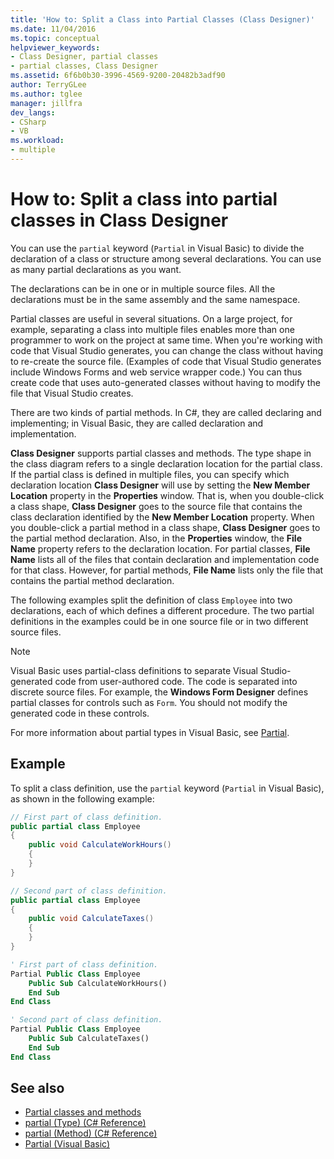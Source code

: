 ```yaml
---
title: 'How to: Split a Class into Partial Classes (Class Designer)'
ms.date: 11/04/2016
ms.topic: conceptual
helpviewer_keywords:
- Class Designer, partial classes
- partial classes, Class Designer
ms.assetid: 6f6b0b30-3996-4569-9200-20482b3adf90
author: TerryGLee
ms.author: tglee
manager: jillfra
dev_langs:
- CSharp
- VB
ms.workload:
- multiple
---
```

# How to: Split a class into partial classes in Class Designer

You can use the `partial` keyword (`Partial` in Visual Basic) to divide the declaration of a class or structure among several declarations. You can use as many partial declarations as you want.

The declarations can be in one or in multiple source files. All the declarations must be in the same assembly and the same namespace.

Partial classes are useful in several situations. On a large project, for example, separating a class into multiple files enables more than one programmer to work on the project at same time. When you're working with code that Visual Studio generates, you can change the class without having to re-create the source file. (Examples of code that Visual Studio generates include Windows Forms and web service wrapper code.) You can thus create code that uses auto-generated classes without having to modify the file that Visual Studio creates.

There are two kinds of partial methods. In C#, they are called declaring and implementing; in Visual Basic, they are called declaration and implementation.

**Class Designer** supports partial classes and methods. The type shape in the class diagram refers to a single declaration location for the partial class. If the partial class is defined in multiple files, you can specify which declaration location **Class Designer** will use by setting the **New Member Location** property in the **Properties** window. That is, when you double-click a class shape, **Class Designer** goes to the source file that contains the class declaration identified by the **New Member Location** property. When you double-click a partial method in a class shape, **Class Designer** goes to the partial method declaration. Also, in the **Properties** window, the **File Name** property refers to the declaration location. For partial classes, **File Name** lists all of the files that contain declaration and implementation code for that class. However, for partial methods, **File Name** lists only the file that contains the partial method declaration.

The following examples split the definition of class `Employee` into two declarations, each of which defines a different procedure. The two partial definitions in the examples could be in one source file or in two different source files.

> [!NOTE]
> Visual Basic uses partial-class definitions to separate Visual Studio-generated code from user-authored code. The code is separated into discrete source files. For example, the **Windows Form Designer** defines partial classes for controls such as `Form`. You should not modify the generated code in these controls.

For more information about partial types in Visual Basic, see [Partial](/dotnet/visual-basic/language-reference/modifiers/partial).

## Example

To split a class definition, use the `partial` keyword (`Partial` in Visual Basic), as shown in the following example:

```csharp
// First part of class definition.
public partial class Employee
{
    public void CalculateWorkHours()
    {
    }
}

// Second part of class definition.
public partial class Employee
{
    public void CalculateTaxes()
    {
    }
}
```

```vb
' First part of class definition.
Partial Public Class Employee
    Public Sub CalculateWorkHours()
    End Sub
End Class

' Second part of class definition.
Partial Public Class Employee
    Public Sub CalculateTaxes()
    End Sub
End Class
```

## See also

- [Partial classes and methods](/dotnet/csharp/programming-guide/classes-and-structs/partial-classes-and-methods)
- [partial (Type) (C# Reference)](/dotnet/csharp/language-reference/keywords/partial-type)
- [partial (Method) (C# Reference)](/dotnet/csharp/language-reference/keywords/partial-method)
- [Partial (Visual Basic)](/dotnet/visual-basic/language-reference/modifiers/partial)
